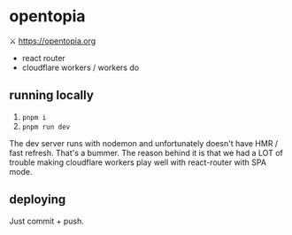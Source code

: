 # opentopia

⚔️ https://opentopia.org

- react router
- cloudflare workers / workers do

## running locally

1. `pnpm i`
2. `pnpm run dev`

The dev server runs with nodemon and unfortunately doesn't have HMR / fast refresh. That's a bummer. The reason behind it is that we had a LOT of trouble making cloudflare workers play well with react-router with SPA mode.

## deploying

Just commit + push.
